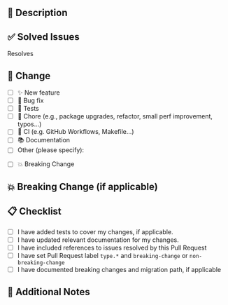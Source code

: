 ## 📝 Description

<!-- Provide a detailed description of your changes and the motivation behind them. -->

## ✅ Solved Issues

Resolves <!-- Provide references to the relevant issues, if applicable -->

## 🔄 Change

<!-- Tick the type of change introduced by this Pull Request: -->

- [ ] ✨ New feature
- [ ] 🐛 Bug fix
- [ ] 🧪 Tests
- [ ] 🧹 Chore (e.g., package upgrades, refactor, small perf improvement, typos...)
- [ ] 🤖 CI (e.g. GitHub Workflows, Makefile...)
- [ ] 📚 Documentation
- [ ] Other (please specify):

<!-- Tick if this Pull Request introduce a breaking change -->

- [ ] 💥 Breaking Change


## 💥 Breaking Change (if applicable)

<!-- If this PR introduce breaking changes, describe them here, covering the migration path (e.g., API changes, configuration updates). -->

## 📋 Checklist

<!-- Confirm the following items are completed before submitting your pull request: -->

- [ ] I have added tests to cover my changes, if applicable.
- [ ] I have updated relevant documentation for my changes.
- [ ] I have included references to issues resolved by this Pull Request
- [ ] I have set Pull Request label `type.*` and `breaking-change` or `non-breaking-change`
- [ ] I have documented breaking changes and migration path, if applicable

## 📓 Additional Notes

<!-- Include any additional context, considerations, or dependencies relevant to this pull request. -->
